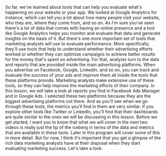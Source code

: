 
So far, we've learned about tools that can help you evaluate what's happening on your website or your app. We looked at Google Analytics for instance, which can tell you a lot about how many people visit your website, who they are, where they come from, and so on. As I'm sure you've seen there's a lot of data that comes with having an online presence and a tool like Google Analytics helps you monitor and evaluate that data and generate insights on the basis of it. But there's one more important set of tools that marketing analysts will use to evaluate performance. More specifically, they'll use tools that help to understand whether their advertising efforts worked or whether they can optimize campaigns to achieve better results for the money that's spent on advertising. For that, analysts turn to the data and reports that are provided inside the main advertising platforms. When you advertise on Facebook, Google, LinkedIn, and so on, you can track and evaluate the success of your ads and improve them all inside the tools that these platforms provide. Marketing analysts make extensive use of these tools, so they can help improve the marketing efforts of their company. In this lesson, we will take a look at reports you find in Facebook Ads Manager and in Google Ads. I selected these two platforms because they are the biggest advertising platforms out there. And as you'll see when we go through these tools, the metrics you'll find in them are very similar. If you explore other tools like Twitter or LinkedIn, you'll find that their dashboards are quite similar to the ones we will be discussing in this lesson. Before we get started, I want you to know that what we will cover in the next two videos is really just the tip of the iceberg in terms of the data and metrics that are available in these tools. Later in this program will cover some of this in more detail. But for now, I think it's important that you get a glimpse of the rich data marketing analysts have at their disposal when they start evaluating marketing success. Let's take a look.